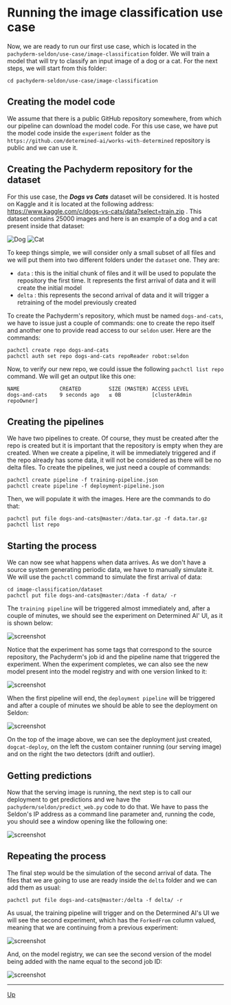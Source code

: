 # Running the image classification use case

Now, we are ready to run our first use case, which is located in the `pachyderm-seldon/use-case/image-classification` folder. We will train a model that will try to classify an input image of a dog or a cat. For the next steps, we will start from this folder:

```
cd pachyderm-seldon/use-case/image-classification
```


## Creating the model code ##################

We assume that there is a public GitHub repository somewhere, from which our pipeline can download the model code. For this use case, we have put the model code inside the `experiment` folder as the `https://github.com/determined-ai/works-with-determined` repository is public and we can use it.


## Creating the Pachyderm repository for the dataset #######

For this use case, the ***Dogs vs Cats*** dataset will be considered. It is hosted on Kaggle and it is located at the following address: https://www.kaggle.com/c/dogs-vs-cats/data?select=train.zip . 
This dataset contains 25000 images and here is an example of a dog and a cat present inside that dataset:

![Dog](image-classification/dog.jpg)
![Cat](image-classification/cat.jpg)

To keep things simple, we will consider only a small subset of all files and we will put them into two different folders under the `dataset` one. They are:

 - `data` : this is the initial chunk of files and it will be used to populate the repository the first time. It represents the first arrival of data and it will create the initial model
 - `delta` : this represents the second arrival of data and it will trigger a retraining of the model previously created

To create the Pachyderm's repository, which must be named `dogs-and-cats`, we have to issue just a couple of commands: one to create the repo itself and another one to provide read access to our `seldon` user. Here are the commands:

```
pachctl create repo dogs-and-cats
pachctl auth set repo dogs-and-cats repoReader robot:seldon
```

Now, to verify our new repo, we could issue the following `pachctl list repo` command. We will get an output like this one:

```
NAME             CREATED         SIZE (MASTER) ACCESS LEVEL             
dogs-and-cats    9 seconds ago   ≤ 0B          [clusterAdmin repoOwner]
```

## Creating the pipelines #########

We have two pipelines to create. Of course, they must be created after the repo is created but it is important that the repository is empty when they are created. When we create a pipeline, it will be immediately triggered and if the repo already has some data, it will not be considered as there will be no delta files. To create the pipelines, we just need a couple of commands:

```
pachctl create pipeline -f training-pipeline.json
pachctl create pipeline -f deployment-pipeline.json
```

Then, we will populate it with the images. Here are the commands to do that:

```
pachctl put file dogs-and-cats@master:/data.tar.gz -f data.tar.gz
pachctl list repo
```

## Starting the process ####################

We can now see what happens when data arrives. As we don't have a source system generating periodic data, we have to manually simulate it. We will use the `pachctl` command to simulate the first arrival of data:

```
cd image-classification/dataset
pachctl put file dogs-and-cats@master:/data -f data/ -r
```

The `training pipeline` will be triggered almost immediately and, after a couple of minutes, we should see the experiment on Determined AI' UI, as it is shown below:

![screenshot](image-classification/determined-experiment.png)

Notice that the experiment has some tags that correspond to the source repository, the Pachyderm's job id and the pipeline name that triggered the experiment. When the experiment completes, we can also see the new model present into the model registry and with one version linked to it:

![screenshot](image-classification/determined-model.png)

When the first pipeline will end, the `deployment pipeline` will be triggered and after a couple of minutes we should be able to see the deployment on Seldon:

![screenshot](image-classification/seldon-deployment.png)

On the top of the image above, we can see the deployment just created, `dogcat-deploy`, on the left the custom container running (our serving image) and on the right the two detectors (drift and outlier).


## Getting predictions #############################

Now that the serving image is running, the next step is to call our deployment to get predictions and we have the `pachyderm/seldon/predict_web.py` code  to do that. We have to pass the Seldon's IP address as a command line parameter and, running the code, you should see a window opening like the following one:

![screenshot](image-classification/prediction.png)
 

## Repeating the process ############################

The final step would be the simulation of the second arrival of data. The files that we are going to use are ready inside the `delta` folder and we can add them as usual:

```
pachctl put file dogs-and-cats@master:/delta -f delta/ -r
```

As usual, the training pipeline will trigger and on the Determined AI's UI we will see the second experiment, which has the `ForkedFrom` column valued, meaning that we are continuing from a previous experiment:

![screenshot](image-classification/determined-experiment-2.png)

And, on the model registry, we can see the second version of the model being added with the name equal to the second job ID:

![screenshot](image-classification/determined-model-2.png)

---
[Up](../README.md)
